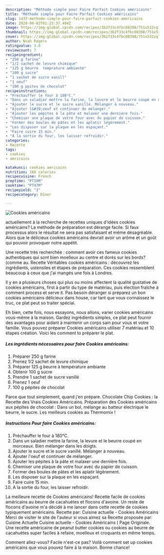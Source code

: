 ```yaml
---
description: "Méthode simple pour Faire Parfait Cookies américains"
title: "Méthode simple pour Faire Parfait Cookies américains"
slug: 1437-methode-simple-pour-faire-parfait-cookies-americains
date: 2020-06-02T01:23:37.494Z
image: https://img-global.cpcdn.com/recipes/3b2f33c4fbc08398/751x532cq70/cookies-americains-photo-principale-de-la-recette.jpg
thumbnail: https://img-global.cpcdn.com/recipes/3b2f33c4fbc08398/751x532cq70/cookies-americains-photo-principale-de-la-recette.jpg
cover: https://img-global.cpcdn.com/recipes/3b2f33c4fbc08398/751x532cq70/cookies-americains-photo-principale-de-la-recette.jpg
author: Noah Rogers
ratingvalue: 3.6
reviewcount: 7
recipeingredient:
- "250 g farine"
- "1/2 sachet de levure chimique"
- "125 g beurre  temprature ambiante"
- "100 g sucre"
- "1 sachet de sucre vanill"
- "1 oeuf"
- "100 g ppites de chocolat"
recipeinstructions:
- "Préchauffer le four à 180°C."
- "Dans un saladier mettre la farine, la levure et le beurre coupé en morceaux. Bien mélanger dans les doigts."
- "Ajouter le sucre et le sucre vanillé. Mélanger à nouveau."
- "Ajouter l&#39;oeuf et continuer de mélanger."
- "Ajouter les pépites à la pâte et malaxer une dernière fois."
- "Chemiser une plaque de votre four avec du papier de cuisson."
- "Former des boules de pâtes et les aplatir légèrement."
- "Les disposer sur la plaque en les espaçant."
- "Faire cuire 15 min."
- "A la sortie du four, les laisser refroidir."
categories:
- Recette
tags:
- cookies
- amricains

katakunci: cookies amricains 
nutrition: 168 calories
recipecuisine: French
preptime: "PT18M"
cooktime: "PT47M"
recipeyield: "3"
recipecategory: Dîner

---
```



![Cookies américains](https://img-global.cpcdn.com/recipes/3b2f33c4fbc08398/751x532cq70/cookies-americains-photo-principale-de-la-recette.jpg)

actuellement à la recherche de recettes uniques d'idées cookies américains? La méthode de préparation est dérange facile. Si faux processus alors le résultat ne sera pas satisfaisant et même désagréable. Alors que le délicieux cookies américains devrait avoir un arôme et un goût qui pouvoir provoquer notre appétit.

Une recette très recherchée : comment avoir ces fameux cookies authentiques qui sont bien moelleux au centre et dorés sur les bords? (comme au. Recette Véritables cookies américains : découvrez les ingrédients, ustensiles et étapes de préparation. Ces cookies ressemblent beaucoup à ceux que j&#39;ai mangés une fois à Londres.

Il y en a plusieurs choses qui plus ou moins affectent la qualité gustative de cookies américains, first à partir du type de matériau, puis élection fraîche à comment process et serve it. Pas besoin déranger si préparez un bon cookies américains délicieux dans house, car tant que vous connaissez le truc, ce plat peut so traiter spécial.


Eh bien, cette fois, nous essayons, nous allons, varier cookies américains vous-même à la maison. Gardez ingrédients simples, ce plat peut fournir des avantages pour aidant à maintenir un corps sain pour vous et votre famille. Vous pouvez préparer Cookies américains utiliser 7 matériau et 10 étapes création. Voici les comment to préparer le plat.

<!--inarticleads1-->

##### Les ingrédients nécessaires pour faire Cookies américains:

1. Préparer 250 g farine
1. Prenez 1/2 sachet de levure chimique
1. Préparer 125 g beurre à température ambiante
1. Obtenir 100 g sucre
1. Prendre 1 sachet de sucre vanillé
1. Prenez 1 oeuf
1.  100 g pépites de chocolat


Parce que tout simplement, quand j&#39;en prépare. Chocolate Chip Cookies : la Recette des Vrais Cookies Américains. Préparation des Cookies américains aux pépites de chocolat : Dans un bol, mélange au batteur électrique le beurre, le sucre. Les meilleurs cookies au Thermomix ! 

<!--inarticleads2-->

##### Instructions Pour faire Cookies américains:

1. Préchauffer le four à 180°C.
1. Dans un saladier mettre la farine, la levure et le beurre coupé en morceaux. Bien mélanger dans les doigts.
1. Ajouter le sucre et le sucre vanillé. Mélanger à nouveau.
1. Ajouter l&#39;oeuf et continuer de mélanger.
1. Ajouter les pépites à la pâte et malaxer une dernière fois.
1. Chemiser une plaque de votre four avec du papier de cuisson.
1. Former des boules de pâtes et les aplatir légèrement.
1. Les disposer sur la plaque en les espaçant.
1. Faire cuire 15 min.
1. A la sortie du four, les laisser refroidir.


La meilleure recette de Cookies américains! Recette facile de cookies américains au beurre de cacahuètes et flocons d&#39;avoine. Un reste de flocons d&#39;avoine m&#39;a décidé à me lancer dans cette recette de cookies typiquement américains. Recette par: Cuisine actuelle - Cookies Américains Merci de visiter le site de l&#39;auteur si vous aimez sa Recette proposée par: Cuisine Actuelle Cuisine actuelle - Cookies Américains ( Page Originale. Une recette américaine de peanut butter cookies ou cookies au beurre de cacahuètes super faciles à refaire, moelleux et croquants en même temps. 


Comment allez-vous? Facile n'est-ce pas? Voilà comment set up cookies américains que vous pouvez faire à la maison. Bonne chance!
